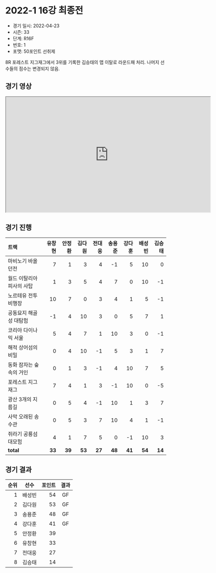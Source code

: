 # 2022-1 16강 최종전

- 경기 일시: 2022-04-23
- 시즌: 33
- 단계: R16F
- 번호: 1
- 포맷: 50포인트 선취제



8R 포레스트 지그재그에서 3위를 기록한 김승태의 맵 이탈로 라운드패 처리. 나머지 선수들의 점수는 변경되지 않음.

## 경기 영상
<iframe width="640" height="360"
src="https://www.youtube.com/embed/pcZa9lW_fJE">
</iframe>

## 경기 진행

| 트랙 | 유창현 | 안정환 | 김다원 | 전대웅 | 송용준 | 강다훈 | 배성빈 | 김승태 |
|:---|---:|---:|---:|---:|---:|---:|---:|---:|
| 마비노기 바올 던전 | 7 | 1 | 3 | 4 | -1 | 5 | 10 | 0 |
| 월드 이탈리아 피사의 사탑 | 1 | 3 | 5 | 4 | 7 | 0 | 10 | -1 |
| 노르테유 전투비행장 | 10 | 7 | 0 | 3 | 4 | 1 | 5 | -1 |
| 공동묘지 해골성 대탐험 | -1 | 4 | 10 | 3 | 0 | 5 | 7 | 1 |
| 코리아 다이나믹 서울 | 5 | 4 | 7 | 1 | 10 | 3 | 0 | -1 |
| 해적 상어섬의 비밀 | 0 | 4 | 10 | -1 | 5 | 3 | 1 | 7 |
| 동화 잠자는 숲속의 거인 | 0 | 1 | 3 | -1 | 4 | 10 | 7 | 5 |
| 포레스트 지그재그 | 7 | 4 | 1 | 3 | -1 | 10 | 0 | -5 |
| 광산 3개의 지름길 | 0 | 5 | 4 | -1 | 10 | 1 | 3 | 7 |
| 사막 오래된 송수관 | 0 | 5 | 3 | 7 | 10 | 4 | 1 | -1 |
| 쥐라기 공룡섬 대모험 | 4 | 1 | 7 | 5 | 0 | -1 | 10 | 3 |
| __total__ | __33__ | __39__ | __53__ | __27__ | __48__ | __41__ | __54__ | __14__ |




## 경기 결과

| 순위 | 선수 | 포인트 | 결과 |
|---:|:---:|---:|:---:|
| 1 | 배성빈 | 54 | GF |
| 2 | 김다원 | 53 | GF |
| 3 | 송용준 | 48 | GF |
| 4 | 강다훈 | 41 | GF |
| 5 | 안정환 | 39 |  |
| 6 | 유창현 | 33 |  |
| 7 | 전대웅 | 27 |  |
| 8 | 김승태 | 14 |  |

